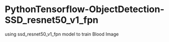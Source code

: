 # PythonTensorflow-ObjectDetection-SSD_resnet50_v1_fpn
using ssd_resnet50_v1_fpn model to train Blood Image
